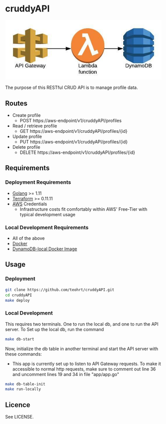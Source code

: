 # cruddyAPI
![cruddyAPI](cruddyAPI.jpeg)

The purpose of this RESTful CRUD API is to manage profile data.

## Routes
* Create profile
    * POST https://aws-endpoint/v1/cruddyAPI/profiles 
* Read / retrieve profile
    * GET https://aws-endpoint/v1/cruddyAPI/profiles/{id} 
* Update profile
    * PUT https://aws-endpoint/v1/cruddyAPI/profiles/{id}
* Delete profile
    * DELETE https://aws-endpoint/v1/cruddyAPI/profiles/{id}

## Requirements
### Deployment Requirements
* [Golang](https://golang.org/dl/) >= 1.11
* [Terraform](https://www.terraform.io/downloads.html) >= 0.11.11
* [AWS](https://aws.amazon.com/) Credentials
    * Infrastructure costs fit comfortably within AWS' Free-Tier with typical development usage
### Local Development Requirements
* All of the above
* [Docker](https://docs.docker.com/v17.12/install/)
* [DynamoDB-local Docker Image](https://hub.docker.com/r/amazon/dynamodb-local/)

## Usage
### Deployment
```bash
git clone https://github.com/teohrt/cruddyAPI.git
cd cruddyAPI
make deploy
```

### Local Development
This requires two terminals. One to run the local db, and one to run the API server.
To Set up the local db, run the command
```bash
make db-start
```

Now, initialize the db table in another terminal and start the API server with these commands:
* This app is currently set up to listen to API Gateway requests. To make it accessible to normal http requests, make sure to comment out line 36 and uncomment lines 19 and 34 in file "app/app.go"
```bash
make db-table-init
make run-locally
```


## Licence
See LICENSE.
